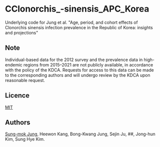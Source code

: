 # CClonorchis_-sinensis_APC_Korea

Underlying code for Jung et al. "Age, period, and cohort effects of Clonorchis sinensis infection prevalence in the Republic of Korea: insights and projections"

## Note
Individual-based data for the 2012 survey and the prevalence data in high-endemic regions from 2015–2021 are not publicly available, in accordance with the policy of the KDCA. Requests for access to this data can be made to the corresponding authors and will undergo review by the KDCA upon reasonable request.

## Licence
[MIT](https://github.com/SungmokJung/Clonorchis_sinensis_APC_Korea?tab=MIT-1-ov-file#readme)

## Authors
[Sung-mok Jung](https://github.com/SungmokJung), Heewon Kang, Bong-Kwang Jung, Sejin Ju, ##, Jong-hun Kim, Sung Hye Kim.

